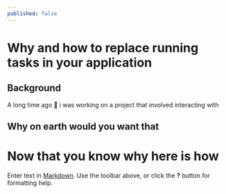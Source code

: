 ```yaml
---
published: false
---
```

# Why and how to replace running tasks in your application

## Background

A long time ago 🥚 i was working on a project that involved interacting with 


## Why on earth would you want that


# Now that you know why here is how

Enter text in [Markdown](http://daringfireball.net/projects/markdown/). Use the toolbar above, or click the **?** button for formatting help.
